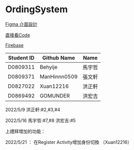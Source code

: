 # OrdingSystem

[Figma 介面設計](https://www.figma.com/file/B6aUOQlNMrVKb6mlKR5tki/Untitled?node-id=0%3A1)

[直接看Code](https://github.com/Xuan12216/OrdingSystem/tree/master/app/src/main/java/com/example/foodordering)

[Firebase](https://console.firebase.google.com/u/1/project/foodordersystem-9c1cd/authentication/users)

| Student ID | Github Name | Name |
| --- | --- | --- |
| D0809311 | Behyije | 馬宇哲 |
| D0809371 | ManHinnn0509 | 張文軒 |
| D0827022 | Xuan12216 | 洪正軒 |
| D0869492 | GOMUNDER | 洪宏吉 |

2022/5/9
洪正軒:#2,#3,#4

2022/5/16
馬宇哲:#7,#8
洪宏吉:#5

上禮拜增加的功能：

2022/5/21 ： 在Register Activity增加身份切換 （Xuan12216）
